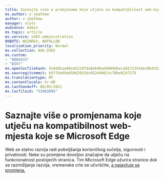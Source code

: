```yaml
---
title: Saznajte više o promjenama koje utječu na kompatibilnost web-mjesta koje se Microsoft Edge
ms.author: v-jmathew
author: v-jmathew
manager: scotv
audience: Admin
ms.topic: article
ms.service: o365-administration
ROBOTS: NOINDEX, NOFOLLOW
localization_priority: Normal
ms.collection: Adm_O365
ms.custom:
- "9004433"
- "8357"
ms.openlocfilehash: 910d95aa08e45224fda8eb90ad4009dbeca9272354abc0b433a63e4566810f64
ms.sourcegitcommit: b5f7da89a650d2915dc652449623c78be6247175
ms.translationtype: MT
ms.contentlocale: hr-HR
ms.lasthandoff: 08/05/2021
ms.locfileid: "53963095"
---
```

# <a name="learn-about-site-compatibility-affecting-changes-coming-to-microsoft-edge"></a>Saznajte više o promjenama koje utječu na kompatibilnost web-mjesta koje se Microsoft Edge

Web se stalno razvija radi poboljšanja korisničkog sučelja, sigurnosti i privatnosti. Neke su promjene dovoljno značajne da utječu na funkcionalnost postojećih stranica. Tim Microsoft Edge ažurira stranice dok se razmišljanje razvija, vremenske crte se učvršćite, [a najavljuje se promjena.](https://go.microsoft.com/fwlink/?linkid=2135534)
